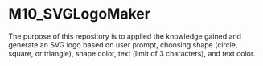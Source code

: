 # M10_SVGLogoMaker
The purpose of this repository is to applied the knowledge gained and generate an SVG logo based on user prompt, choosing shape (circle, square, or triangle), shape color, text (limit of 3 characters), and text color. 
